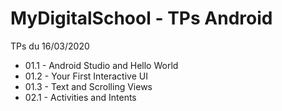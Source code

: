 # MyDigitalSchool - TPs Android

TPs du 16/03/2020
* 01.1 - Android Studio and Hello World
* 01.2 - Your First Interactive UI
* 01.3 - Text and Scrolling Views
* 02.1 - Activities and Intents
